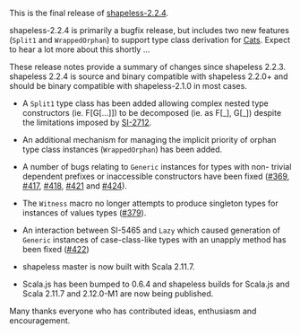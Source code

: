 This is the final release of [shapeless-2.2.4][shapeless].

shapeless-2.2.4 is primarily a bugfix release, but includes two new
features (`Split1` and `WrappedOrphan`) to support type class derivation
for [Cats][cats]. Expect to hear a lot more about this shortly ...

These release notes provide a summary of changes since shapeless 2.2.3.
shapeless 2.2.4 is source and binary compatible with shapeless 2.2.0+
and should be binary compatible with shapeless-2.1.0 in most cases.

* A `Split1` type class has been added allowing complex nested type
  constructors (ie. F[G[...]]) to be decomposed (ie. as F[\_], G[\_])
  despite the limitations imposed by [SI-2712](si-2712).

* An additional mechanism for managing the implicit priority of orphan
  type class instances (`WrappedOrphan`) has been added.

* A number of bugs relating to `Generic` instances for types with non-
  trivial dependent prefixes or inaccessible constructors have been
  fixed ([#369][issue-369], [#417][issue-417], [#418][issue-418],
  [#421][issue-421] and [#424][issue-424]).

* The `Witness` macro no longer attempts to produce singleton types for
  instances of values types ([#379][issue-379]).

* An interaction between SI-5465 and `Lazy` which caused generation of
  `Generic` instances of case-class-like types with an unapply method
  has been fixed ([#422][issue-422])

* shapeless master is now built with Scala 2.11.7.

* Scala.js has been bumped to 0.6.4 and shapeless builds for Scala.js
  and Scala 2.11.7 and 2.12.0-M1 are now being published.

Many thanks everyone who has contributed ideas, enthusiasm and
encouragement.

[shapeless]: https://github.com/milessabin/shapeless
[cats]: https://github.com/non/cats
[si-2712]: https://issues.scala-lang.org/browse/SI-2712
[issue-369]: https://github.com/milessabin/shapeless/issues/369
[issue-417]: https://github.com/milessabin/shapeless/issues/417
[issue-418]: https://github.com/milessabin/shapeless/issues/418
[issue-421]: https://github.com/milessabin/shapeless/issues/421
[issue-424]: https://github.com/milessabin/shapeless/issues/424
[issue-379]: https://github.com/milessabin/shapeless/issues/379
[issue-422]: https://github.com/milessabin/shapeless/issues/422
